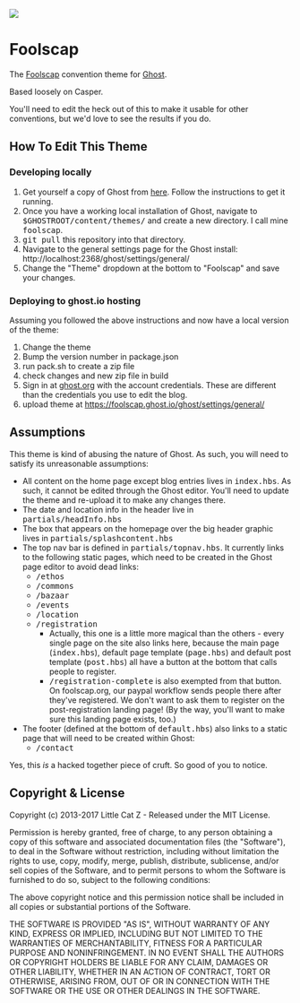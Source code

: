 ![](https://github.com/foolscapcon/foolscap-ghost-theme/workflows/Build%20and%20Release%20Ghost%20Theme/badge.svg)
# Foolscap 

The [Foolscap](http://www.foolscap.org) convention theme for [Ghost](http://github.com/tryghost/ghost/).

Based loosely on Casper.

You'll need to edit the heck out of this to make it usable for other conventions, but we'd love to see the results if you do. 

## How To Edit This Theme

### Developing locally

1. Get yourself a copy of Ghost from [here](https://ghost.org/download/). Follow the instructions to get it running.
2. Once you have a working local installation of Ghost, navigate to <kbd>$GHOSTROOT/content/themes/</kbd> and create a new directory. I call mine <kbd>foolscap</kbd>.
3. <kbd>git pull</kbd> this repository into that directory.
4. Navigate to the general settings page for the Ghost install: http://localhost:2368/ghost/settings/general/
5. Change the "Theme" dropdown at the bottom to "Foolscap" and save your changes.

### Deploying to ghost.io hosting

Assuming you followed the above instructions and now have a local version of the theme:

1. Change the theme
2. Bump the version number in package.json
3. run pack.sh to create a zip file
4. check changes and new zip file in build
5. Sign in at [ghost.org](https://ghost.org/login/) with the account credentials. These are different than the credentials you use to edit the blog.
6. upload theme at https://foolscap.ghost.io/ghost/settings/general/

## Assumptions

This theme is kind of abusing the nature of Ghost. As such, you will need to satisfy its unreasonable assumptions:

* All content on the home page except blog entries lives in <kbd>index.hbs</kbd>. As such, it cannot be edited through the Ghost editor. You'll need to update the theme and re-upload it to make any changes there.
* The date and location info in the header live in <kbd>partials/headInfo.hbs</kbd>
* The box that appears on the homepage over the big header graphic lives in <kbd>partials/splashcontent.hbs</kbd>
* The top nav bar is defined in <kbd>partials/topnav.hbs</kbd>. It currently links to the following static pages, which need to be created in the Ghost page editor to avoid dead links:
    * <kbd>/ethos</kbd>
    * <kbd>/commons</kbd>
    * <kbd>/bazaar</kbd>
    * <kbd>/events</kbd>
    * <kbd>/location</kbd>
    * <kbd>/registration</kbd>
    	* Actually, this one is a little more magical than the others - 
    	every single page on the site also links here, because the main page
    	(<kbd>index.hbs</kbd>), default page template (<kbd>page.hbs</kbd>)
    	and default post template (<kbd>post.hbs</kbd>) all have a button at
    	the bottom that calls people to register.
    	* <kbd>/registration-complete</kbd> is also exempted from that button.
    	On foolscap.org, our paypal workflow sends people there after they've
    	registered. We don't want to ask them to register on the post-registration
    	landing page! (By the way, you'll want to make sure this landing page
    	exists, too.)
* The footer (defined at the bottom of <kbd>default.hbs</kbd>) also links to a static page that will need to be created within Ghost:
    * <kbd>/contact</kbd>

Yes, this _is_ a hacked together piece of cruft. So good of you to notice.


## Copyright & License

Copyright (c) 2013-2017 Little Cat Z - Released under the MIT License.

Permission is hereby granted, free of charge, to any person obtaining a copy of this software and associated documentation files (the "Software"), to deal in the Software without restriction, including without limitation the rights to use, copy, modify, merge, publish, distribute, sublicense, and/or sell copies of the Software, and to permit persons to whom the Software is furnished to do so, subject to the following conditions:

The above copyright notice and this permission notice shall be included in all copies or substantial portions of the Software.

THE SOFTWARE IS PROVIDED "AS IS", WITHOUT WARRANTY OF ANY KIND, EXPRESS OR IMPLIED, INCLUDING BUT NOT LIMITED TO THE WARRANTIES OF MERCHANTABILITY, FITNESS FOR A PARTICULAR PURPOSE AND
NONINFRINGEMENT. IN NO EVENT SHALL THE AUTHORS OR COPYRIGHT HOLDERS BE LIABLE FOR ANY CLAIM, DAMAGES OR OTHER LIABILITY, WHETHER IN AN ACTION OF CONTRACT, TORT OR OTHERWISE, ARISING FROM, OUT OF OR IN CONNECTION WITH THE SOFTWARE OR THE USE OR OTHER DEALINGS IN THE SOFTWARE.
